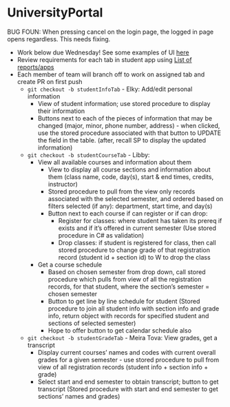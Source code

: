 
# UniversityPortal

BUG FOUN: When pressing cancel on the login page, the logged in page opens regardless. This needs fixing. 

- Work below due Wednesday! See some examples of UI [here](https://docs.google.com/document/d/1LjqK5Fo6xtL95sweyEVIr2FRsDMa_Td999YPmWQpeO4/edit?usp=sharing)
- Review requirements for each tab in student app using [List of reports/apps](https://docs.google.com/document/d/1iLkEf6UJe8XEaxrWop2d4ez3JVAtTNC-8GSqJSv3daE/edit?usp=sharing  "List of reports as of Dec 14")
- Each member of team will branch off to work on assigned tab and create PR on first push
  - `git checkout -b studentInfoTab` - Elky: Add/edit personal information
      - View of student information; use stored procedure to display their information
      - Buttons next to each of the pieces of information that may be changed (major, minor, phone number, address) - when clicked, use the stored procedure associated with that button to UPDATE the field in the table. (after, recall SP to display the updated information)
  - `git checkout -b studentCourseTab` - Libby:
    - View all available courses and information about them
      - View to display all course sections and information about them (class name, code, day(s), start & end times, credits, instructor)
      - Stored procedure to pull from the view only records associated with the selected semester, and ordered based on filters selected (if any): department, start time, and day(s)
      - Button next to each course if can register or if can drop:
        - Register for classes: where student has taken its prereq if exists and if it’s offered in current semester (Use stored procedure in C# as validation)
        - Drop classes: if student is registered for class, then call stored procedure to change grade of that registration record (student id + section id) to W to drop the class
    - Get a course schedule
      - Based on chosen semester from drop down, call stored procedure which pulls from view of all the registration records, for that student, where the section’s semester = chosen semester
      - Button to get line by line schedule for student (Stored procedure to join all student info with section info and grade info, return object with records for specified student and sections of selected semester)
      - Hope to offer button to get calendar schedule also
  - `git checkout -b studentGradeTab` - Meira Tova: View grades, get a transcript
      - Display current courses’ names and codes with current overall grades for a given semester - use stored procedure to pull from view of all registration records (student info + section info + grade)
      - Select start and end semester to obtain transcript; button to get transcript (Stored procedure with start and end semester to get sections’ names and grades)
